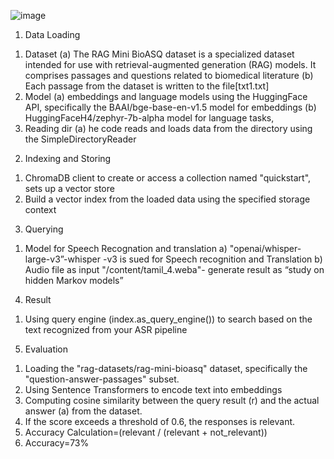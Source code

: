 ![image](https://github.com/Benjaminroy2003/Multilingual-speech-recognition-using-RAG-/assets/73574108/6b57c6f1-b0ac-49e7-898e-55855bbe419c)



1)	Data Loading
1.	Dataset
(a)	The RAG Mini BioASQ dataset is a specialized dataset intended for use with retrieval-augmented generation (RAG) models. It comprises passages and questions related to biomedical literature
(b)	Each passage from the dataset is written to the file[txt1.txt]
2.	Model
(a)	embeddings and language models using the HuggingFace API, specifically the BAAI/bge-base-en-v1.5 model for embeddings
(b)	HuggingFaceH4/zephyr-7b-alpha model for language tasks,
3.	Reading dir
(a)	he code reads and loads data from the directory using the SimpleDirectoryReader
2)	Indexing and Storing
1.	ChromaDB client to create or access a collection named "quickstart", sets up a vector store
2.	Build a vector index from the loaded data using the specified storage context
3)	Querying
1.	Model for Speech Recognation and translation 
a)	"openai/whisper-large-v3”-whisper -v3 is sued for Speech recognition and Translation 
b)	Audio file as input "/content/tamil_4.weba"- generate result as “study on hidden Markov models”
4)	Result
1.	Using query engine (index.as_query_engine()) to search based on the text recognized from your ASR pipeline
5)	Evaluation
1.	Loading the "rag-datasets/rag-mini-bioasq" dataset, specifically the "question-answer-passages" subset.
2.	Using Sentence Transformers to encode text into embeddings
3.	Computing cosine similarity between the query result (r) and the actual answer (a) from the dataset.
4.	If the score exceeds a threshold of 0.6, the responses is relevant.
5.	Accuracy Calculation=(relevant / (relevant + not_relevant))
6.	Accuracy=73%
